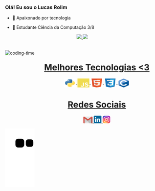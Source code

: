 ### Olá! Eu sou o Lucas Rolim


- 🔭 Apaixonado por tecnologia

- 🌱 Estudante Ciência da Computação  3/8

<div align="center">
  <a href="https://github.com/Lurolim">
  <img height="180em" src="https://github-readme-stats.vercel.app/api?username=Lurolim&show_icons=true&theme=radical&include_all_commits=true&count_private=true"/>
  <img height="180em" src="https://github-readme-stats.vercel.app/api/top-langs/?username=Lurolim&layout=compact&langs_count=16&theme=radical"/>
</div>
<br>
<div  align="center"> 
  <div style="display: inline_block"><br>
    <img align="left" height="250" alt="coding-time" src="https://media.giphy.com/media/SWoSkN6DxTszqIKEqv/giphy.gif">
    <h1 align="center">Melhores Tecnologias <3</h1>
    <img align="center" height="30" width="40" src="https://raw.githubusercontent.com/devicons/devicon/master/icons/python/python-original.svg">
    <img align="center" height="30" width="40" alt="js-icon"  src="https://raw.githubusercontent.com/devicons/devicon/master/icons/javascript/javascript-plain.svg">
    <img align="center" height="30" width="40" alt="html-icon" src="https://raw.githubusercontent.com/devicons/devicon/master/icons/html5/html5-original.svg">
    <img align="center" height="30" width="40" alt="css-icon" src="https://raw.githubusercontent.com/devicons/devicon/master/icons/css3/css3-original.svg">
    <img align="center" height="30" width="40" alt="c-icon" src="https://raw.githubusercontent.com/devicons/devicon/master/icons/c/c-original.svg">
  </div>
 
  <h1 align="center">Redes Sociais</h1>
    <a href = "mailto: work.lucas.rolim@gmail.com">
      <img width="30" src="gmail.svg">
    </a>
    <a href = "https://www.linkedin.com/in/lucas-rolim-costa-7a7a91213/">
      <img width="25" src="linkedin.svg">
    </a>
    <a href = "https://www.instagram.com/lucas_rolim18/">
      <img width="25" src="instagram.png">
    </a>    
</div>

![Snake animation](https://github.com/Lurolim/Lurolim/blob/output/github-contribution-grid-snake.svg)
    

